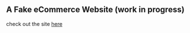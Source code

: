 ## A Fake eCommerce Website (work in progress)

check out the site [here](http://ec2-54-191-154-64.us-west-2.compute.amazonaws.com/fake-e-commerce-site/public/)
